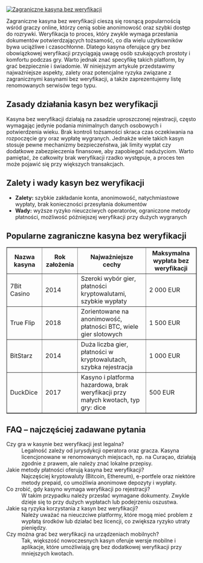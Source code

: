 [![Zagraniczne kasyna bez weryfikacji](https://123-caf.pages.dev/gitsignup.png)](https://vrmoo.ru/Bt82HjjY)

<p>Zagraniczne kasyna bez weryfikacji cieszą się rosnącą popularnością wśród graczy online, którzy cenią sobie anonimowość oraz szybki dostęp do rozrywki. Weryfikacja to proces, który zwykle wymaga przesłania dokumentów potwierdzających tożsamość, co dla wielu użytkowników bywa uciążliwe i czasochłonne. Dlatego kasyna oferujące gry bez obowiązkowej weryfikacji przyciągają uwagę osób szukających prostoty i komfortu podczas gry. Warto jednak znać specyfikę takich platform, by grać bezpiecznie i świadomie. W niniejszym artykule przedstawimy najważniejsze aspekty, zalety oraz potencjalne ryzyka związane z zagranicznymi kasynami bez weryfikacji, a także zaprezentujemy listę renomowanych serwisów tego typu.</p>  <h2>Zasady działania kasyn bez weryfikacji</h2> <p>Kasyna bez weryfikacji działają na zasadzie uproszczonej rejestracji, często wymagając jedynie podania minimalnych danych osobowych i potwierdzenia wieku. Brak kontroli tożsamości skraca czas oczekiwania na rozpoczęcie gry oraz wypłatę wygranych. Jednakże wiele takich kasyn stosuje pewne mechanizmy bezpieczeństwa, jak limity wypłat czy dodatkowe zabezpieczenia finansowe, aby zapobiegać nadużyciom. Warto pamiętać, że całkowity brak weryfikacji rzadko występuje, a proces ten może pojawić się przy większych transakcjach.</p>  <h2>Zalety i wady kasyn bez weryfikacji</h2> <ul>   <li><strong>Zalety:</strong> szybkie zakładanie konta, anonimowość, natychmiastowe wypłaty, brak konieczności przesyłania dokumentów</li>   <li><strong>Wady:</strong> wyższe ryzyko nieuczciwych operatorów, ograniczone metody płatności, możliwość późniejszej weryfikacji przy dużych wygranych</li> </ul>  <h2>Popularne zagraniczne kasyna bez weryfikacji</h2> <table border="1" cellpadding="5" cellspacing="0">   <thead>     <tr>       <th>Nazwa kasyna</th>       <th>Rok założenia</th>       <th>Najważniejsze cechy</th>       <th>Maksymalna wypłata bez weryfikacji</th>     </tr>   </thead>   <tbody>     <tr>       <td>7Bit Casino</td>       <td>2014</td>       <td>Szeroki wybór gier, płatności kryptowalutami, szybkie wypłaty</td>       <td>2 000 EUR</td>     </tr>     <tr>       <td>True Flip</td>       <td>2018</td>       <td>Zorientowane na anonimowość, płatności BTC, wiele gier slotowych</td>       <td>1 500 EUR</td>     </tr>     <tr>       <td>BitStarz</td>       <td>2014</td>       <td>Duża liczba gier, płatności w kryptowalutach, szybka rejestracja</td>       <td>1 000 EUR</td>     </tr>     <tr>       <td>DuckDice</td>       <td>2017</td>       <td>Kasyno i platforma hazardowa, brak weryfikacji przy małych kwotach, typ gry: dice</td>       <td>500 EUR</td>     </tr>   </tbody> </table>  <h2>FAQ – najczęściej zadawane pytania</h2> <dl>   <dt>Czy gra w kasynie bez weryfikacji jest legalna?</dt>   <dd>Legalność zależy od jurysdykcji operatora oraz gracza. Kasyna licencjonowane w renomowanych miejscach, np. na Curaçao, działają zgodnie z prawem, ale należy znać lokalne przepisy.</dd>    <dt>Jakie metody płatności oferują kasyna bez weryfikacji?</dt>   <dd>Najczęściej kryptowaluty (Bitcoin, Ethereum), e-portfele oraz niektóre metody prepaid, co umożliwia anonimowe depozyty i wypłaty.</dd>    <dt>Co zrobić, gdy kasyno wymaga weryfikacji po rejestracji?</dt>   <dd>W takim przypadku należy przesłać wymagane dokumenty. Zwykle dzieje się to przy dużych wypłatach lub podejrzeniu oszustwa.</dd>    <dt>Jakie są ryzyka korzystania z kasyn bez weryfikacji?</dt>   <dd>Należy uważać na nieuczciwe platformy, które mogą mieć problem z wypłatą środków lub działać bez licencji, co zwiększa ryzyko utraty pieniędzy.</dd>    <dt>Czy można grać bez weryfikacji na urządzeniach mobilnych?</dt>   <dd>Tak, większość nowoczesnych kasyn oferuje wersje mobilne i aplikacje, które umożliwiają grę bez dodatkowej weryfikacji przy mniejszych kwotach.</dd> </dl>